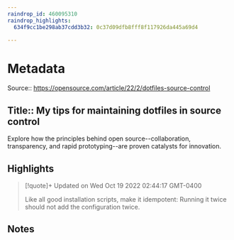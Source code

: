 ```yaml
---
raindrop_id: 460095310
raindrop_highlights:
  634f9cc1be298ab37cdd3b32: 0c37d09dfb8fff8f117926da445a69d4

---
```


# Metadata
Source:: https://opensource.com/article/22/2/dotfiles-source-control

Title:: My tips for maintaining dotfiles in source control
---

Explore how the principles behind open source--collaboration, transparency, and rapid prototyping--are proven catalysts for innovation.

## Highlights

> [!quote]+ Updated on Wed Oct 19 2022 02:44:17 GMT-0400
>
> Like all good installation scripts, make it idempotent: Running it twice should not add the configuration twice.
## Notes
